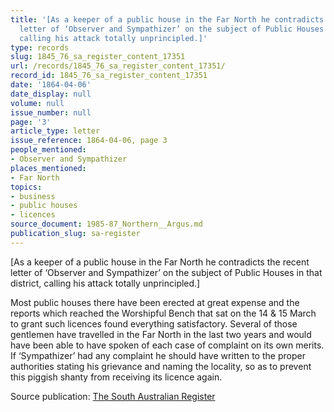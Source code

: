 ```yaml
---
title: '[As a keeper of a public house in the Far North he contradicts the recent
  letter of ‘Observer and Sympathizer’ on the subject of Public Houses in that district,
  calling his attack totally unprincipled.]'
type: records
slug: 1845_76_sa_register_content_17351
url: /records/1845_76_sa_register_content_17351/
record_id: 1845_76_sa_register_content_17351
date: '1864-04-06'
date_display: null
volume: null
issue_number: null
page: '3'
article_type: letter
issue_reference: 1864-04-06, page 3
people_mentioned:
- Observer and Sympathizer
places_mentioned:
- Far North
topics:
- business
- public houses
- licences
source_document: 1985-87_Northern__Argus.md
publication_slug: sa-register
---
```


[As a keeper of a public house in the Far North he contradicts the recent letter of ‘Observer and Sympathizer’ on the subject of Public Houses in that district, calling his attack totally unprincipled.]

Most public houses there have been erected at great expense and the reports which reached the Worshipful Bench that sat on the 14 & 15 March to grant such licences found everything satisfactory.  Several of those gentlemen have travelled in the Far North in the last two years and would have been able to have spoken of each case of complaint on its own merits.  If ‘Sympathizer’ had any complaint he should have written to the proper authorities stating his grievance and naming the locality, so as to prevent this piggish shanty from receiving its licence again.

Source publication: [The South Australian Register](/publications/sa-register/)
